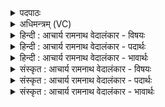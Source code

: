 <details><summary>पदपाठः</summary>

के꣣तु꣢म्। कृ꣣ण्व꣢न्। अ꣣केत꣡वे꣢। अ꣣। केत꣡वे꣢। पे꣡शः꣢꣯। म꣣र्याः। अपेश꣡से꣢। अ꣣। पेश꣡से꣣। सम्। उ꣣ष꣡द्भिः꣢। अ꣣जायथाः। १४७०।
</details>

<details><summary>अधिमन्त्रम् (VC)</summary>

- इन्द्रः
- मधुच्छन्दा वैश्वामित्रः
- गायत्री
- षड्जः
</details>

<details><summary>हिन्दी : आचार्य रामनाथ वेदालंकार - विषयः</summary>

अगले मन्त्र में परमात्मा,सूर्य और प्राण का उपकार वर्णित है।
</details>

<details><summary>हिन्दी : आचार्य रामनाथ वेदालंकार - पदार्थः</summary>

पदार्थान्वयभाषाः -  हे इन्द्र अर्थात् परमात्मन् सूर्य वा प्राण!तुम(अकेतवे)प्रज्ञान-हीन और कर्म-हीन के लिए(केतुम्)प्रज्ञान और कर्म को(कृण्वन्)उत्पन्न करते हुए(उषद्भिः)उषाओं के साथ(सम् अजायथाः)प्रकट होते हो। हे(मर्याः)मनुष्यो!तुम भी वैसा ही करो ॥३॥
</details>

<details><summary>हिन्दी : आचार्य रामनाथ वेदालंकार - भावार्थः</summary>

भावार्थभाषाः -  परमेश्वर के समान, सूर्य के समान और प्राण के समान मनुष्य भी यदि ज्ञानहीनों में ज्ञान, कर्महीनों में कर्म और रूपहीनों में रूप का विस्तार करें, तभी उनका जन्म सफल है ॥३॥ इस खण्ड में वेदवाणी, आचार्य, ब्राह्मण-क्षत्रिय तथा परमात्मा, सूर्य और प्राण के विषयों का वर्णन होने से इस खण्ड की पूर्व खण्ड के साथ सङ्गति है ॥ तेरहवें अध्याय में चतुर्थ खण्ड समाप्त ॥
</details>

<details><summary>संस्कृत : आचार्य रामनाथ वेदालंकार - विषयः</summary>

अथ परमात्मनः सूर्यस्य प्राणस्य चोपकारो वर्ण्यते।
</details>

<details><summary>संस्कृत : आचार्य रामनाथ वेदालंकार - पदार्थः</summary>

पदार्थान्वयभाषाः -  हे इन्द्र परमात्मन् आदित्य प्राण वा!त्वम्(अकेतवे)प्रज्ञानरहिताय कर्मरहिताय च(केतुम्२)प्रज्ञानं कर्म च(कृण्वन्)उत्पादयन्, (अपेशसे)रूपरहिताय(पेशः)रूपम्(कृण्वन्)उत्पादयन्(उषद्भिः)प्रभातकान्तिभिः सह(सम् अजायथाः)प्रादुर्भवसि। हे(मर्याः)मनुष्याः!तथैव यूयमपि कुरुत।[केतुरिति कर्मनाम प्रज्ञानाम च निघं० २।१,३।९। पेशः इति रूपनाम। निघं० ३।७। उषद्भिः,‘स्ववःस्वतवसोरुषसश्चेष्यते। वा० ७।४।४८’ इति सकारस्य दकारादेशः]॥३॥३
</details>

<details><summary>संस्कृत : आचार्य रामनाथ वेदालंकार - भावार्थः</summary>

भावार्थभाषाः -  परमेश्वरवत् सूर्यवत् प्राणवच्च मनुष्या अपि ज्ञानरहितेषु ज्ञानं, कर्मरहितेषु कर्म, रूपरहितेषु च रूपं प्रतन्वन्तु चेत् तदैव तेषां जन्म सफलम् ॥३॥ अस्मिन् खण्डे वेदवाचः आचार्यस्य ब्राह्मणक्षत्रिययोः परमात्मसूर्यप्राणानां च विषयस्य वर्णनादेतत्खण्डस्य पूर्वखण्डेन संगतिर्वेद्या ॥
</details>